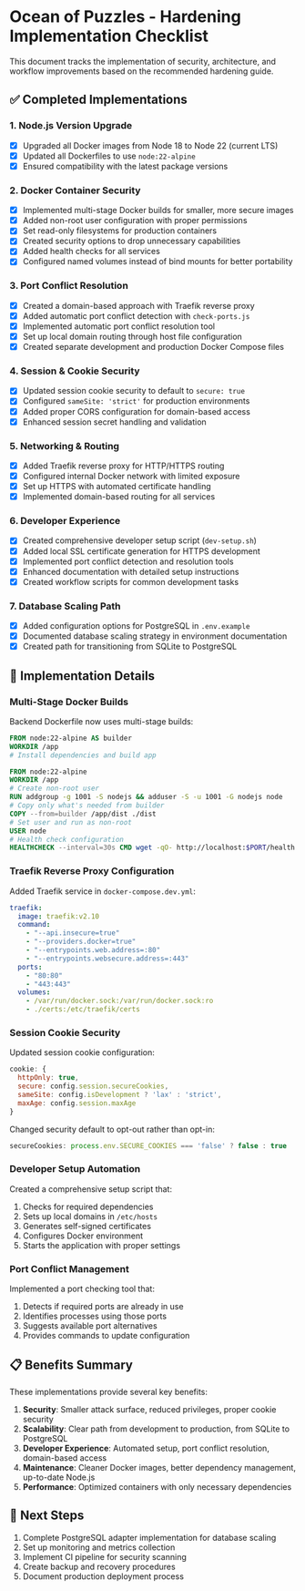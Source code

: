 # Ocean of Puzzles - Hardening Implementation Checklist

This document tracks the implementation of security, architecture, and workflow improvements based on the recommended hardening guide.

## ✅ Completed Implementations

### 1. Node.js Version Upgrade

- [x] Upgraded all Docker images from Node 18 to Node 22 (current LTS)
- [x] Updated all Dockerfiles to use `node:22-alpine`
- [x] Ensured compatibility with the latest package versions

### 2. Docker Container Security

- [x] Implemented multi-stage Docker builds for smaller, more secure images
- [x] Added non-root user configuration with proper permissions
- [x] Set read-only filesystems for production containers
- [x] Created security options to drop unnecessary capabilities
- [x] Added health checks for all services
- [x] Configured named volumes instead of bind mounts for better portability

### 3. Port Conflict Resolution

- [x] Created a domain-based approach with Traefik reverse proxy
- [x] Added automatic port conflict detection with `check-ports.js`
- [x] Implemented automatic port conflict resolution tool
- [x] Set up local domain routing through host file configuration
- [x] Created separate development and production Docker Compose files

### 4. Session & Cookie Security

- [x] Updated session cookie security to default to `secure: true`
- [x] Configured `sameSite: 'strict'` for production environments
- [x] Added proper CORS configuration for domain-based access
- [x] Enhanced session secret handling and validation

### 5. Networking & Routing

- [x] Added Traefik reverse proxy for HTTP/HTTPS routing
- [x] Configured internal Docker network with limited exposure
- [x] Set up HTTPS with automated certificate handling
- [x] Implemented domain-based routing for all services

### 6. Developer Experience

- [x] Created comprehensive developer setup script (`dev-setup.sh`)
- [x] Added local SSL certificate generation for HTTPS development
- [x] Implemented port conflict detection and resolution tools
- [x] Enhanced documentation with detailed setup instructions
- [x] Created workflow scripts for common development tasks

### 7. Database Scaling Path

- [x] Added configuration options for PostgreSQL in `.env.example`
- [x] Documented database scaling strategy in environment documentation
- [x] Created path for transitioning from SQLite to PostgreSQL

## 🔄 Implementation Details

### Multi-Stage Docker Builds

Backend Dockerfile now uses multi-stage builds:
```dockerfile
FROM node:22-alpine AS builder
WORKDIR /app
# Install dependencies and build app

FROM node:22-alpine
WORKDIR /app
# Create non-root user
RUN addgroup -g 1001 -S nodejs && adduser -S -u 1001 -G nodejs node
# Copy only what's needed from builder
COPY --from=builder /app/dist ./dist
# Set user and run as non-root
USER node
# Health check configuration
HEALTHCHECK --interval=30s CMD wget -qO- http://localhost:$PORT/health
```

### Traefik Reverse Proxy Configuration

Added Traefik service in `docker-compose.dev.yml`:
```yaml
traefik:
  image: traefik:v2.10
  command:
    - "--api.insecure=true"
    - "--providers.docker=true"
    - "--entrypoints.web.address=:80"
    - "--entrypoints.websecure.address=:443"
  ports:
    - "80:80"
    - "443:443"
  volumes:
    - /var/run/docker.sock:/var/run/docker.sock:ro
    - ./certs:/etc/traefik/certs
```

### Session Cookie Security

Updated session cookie configuration:
```javascript
cookie: {
  httpOnly: true,
  secure: config.session.secureCookies,
  sameSite: config.isDevelopment ? 'lax' : 'strict',
  maxAge: config.session.maxAge
}
```

Changed security default to opt-out rather than opt-in:
```javascript
secureCookies: process.env.SECURE_COOKIES === 'false' ? false : true
```

### Developer Setup Automation

Created a comprehensive setup script that:
1. Checks for required dependencies
2. Sets up local domains in `/etc/hosts`
3. Generates self-signed certificates
4. Configures Docker environment
5. Starts the application with proper settings

### Port Conflict Management

Implemented a port checking tool that:
1. Detects if required ports are already in use
2. Identifies processes using those ports
3. Suggests available port alternatives
4. Provides commands to update configuration

## 📋 Benefits Summary

These implementations provide several key benefits:

1. **Security**: Smaller attack surface, reduced privileges, proper cookie security
2. **Scalability**: Clear path from development to production, from SQLite to PostgreSQL
3. **Developer Experience**: Automated setup, port conflict resolution, domain-based access
4. **Maintenance**: Cleaner Docker images, better dependency management, up-to-date Node.js
5. **Performance**: Optimized containers with only necessary dependencies

## 🚀 Next Steps

1. Complete PostgreSQL adapter implementation for database scaling
2. Set up monitoring and metrics collection
3. Implement CI pipeline for security scanning
4. Create backup and recovery procedures
5. Document production deployment process